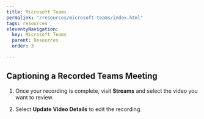 ```yaml
---
title: Microsoft Teams
permalink: "/resources/microsoft-teams/index.html"
tags: resources
eleventyNavigation:
  key: Microsoft Teams
  parent: Resources
  order: 3

---
```

## Captioning a Recorded Teams Meeting

1. Once your recording is complete, visit **Streams** and select the video you want to review.


2. Select **Update Video Details** to edit the recording.